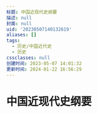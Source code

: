 ```yaml
---
标题: 中国近现代史纲要
描述: null
封面: null
uid: '20230507140132619'
aliases: []
tags:
  - 历史/中国近代史
  - 历史
cssclasses: null
创建时间: 2023-05-07 14:01:32
更新时间: 2024-01-22 16:56:29
---
```


# 中国近现代史纲要
